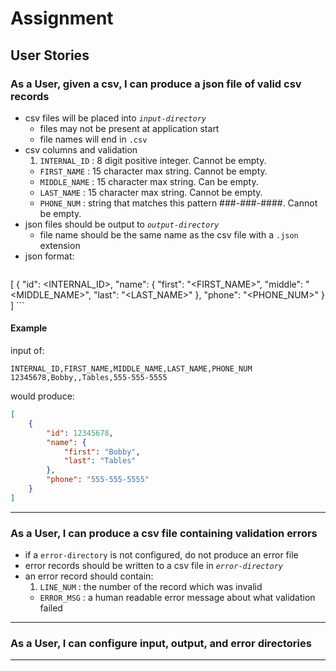 # Assignment
## User Stories

### As a User, given a csv, I can produce a json file of valid csv records
* csv files will be placed into _`input-directory`_
    * files may not be present at application start
    * file names will end in `.csv`
* csv columns and validation
    1. `INTERNAL_ID` : 8 digit positive integer. Cannot be empty.
    * `FIRST_NAME` : 15 character max string. Cannot be empty.
    * `MIDDLE_NAME` : 15 character max string. Can be empty.
    * `LAST_NAME` : 15 character max string. Cannot be empty.
    * `PHONE_NUM` : string that matches this pattern ###-###-####. Cannot be empty.
* json files should be output to _`output-directory`_
    * file name should be the same name as the csv file with a `.json` extension
* json format:
    ```js
[
    {
        "id": <INTERNAL_ID>,
        "name": {
            "first": "<FIRST_NAME>",
            "middle": "<MIDDLE_NAME>",
            "last": "<LAST_NAME>"
        },
        "phone": "<PHONE_NUM>"
    }
]
    ```

#### Example

input of:

```
INTERNAL_ID,FIRST_NAME,MIDDLE_NAME,LAST_NAME,PHONE_NUM
12345678,Bobby,,Tables,555-555-5555
```

would produce:

```json
[
    {
        "id": 12345678,
        "name": {
            "first": "Bobby",
            "last": "Tables"
        },
        "phone": "555-555-5555"
    }
]
```
---

### As a User, I can produce a csv file containing validation errors
* if a `error-directory` is not configured, do not produce an error file
* error records should be written to a csv file in _`error-directory`_
* an error record should contain:
    1. `LINE_NUM` : the number of the record which was invalid
    * `ERROR_MSG` : a human readable error message about what validation failed

---

### As a User, I can configure input, output, and error directories

---
